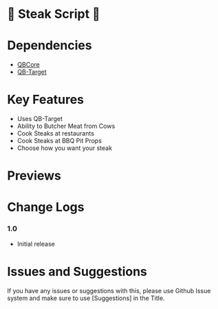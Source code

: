 # 🥩 Steak Script 🥩

# Dependencies
* [QBCore](https://github.com/qbcore-framework)
* [QB-Target](https://github.com/BerkieBb/qb-target)

# Key Features
* Uses QB-Target
* Ability to Butcher Meat from Cows
* Cook Steaks at restaurants
* Cook Steaks at BBQ Pit Props
* Choose how you want your steak
#

# Previews

# Change Logs

### 1.0
* Initial release

# Issues and Suggestions
If you have any issues or suggestions with this, please use Github Issue system and make sure to use [Suggestions] in the Title. 